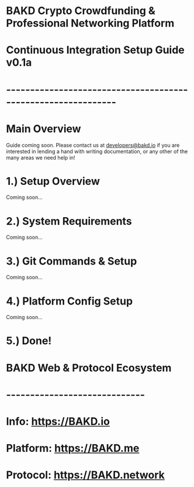 # BAKD Crypto Crowdfunding & Professional Networking Platform 
# Continuous Integration Setup Guide v0.1a
# -------------------------------------------------------------

# Main Overview
Guide coming soon. Please contact us at developers@bakd.io if you are interested
in lending a hand with writing documentation, or any other of the many areas
we need help in!

# 1.) Setup Overview
Coming soon...

# 2.) System Requirements
Coming soon...

# 3.) Git Commands & Setup
Coming soon...

# 4.) Platform Config Setup
Coming soon...

# 5.) Done!

# BAKD Web & Protocol Ecosystem
# -----------------------------
# Info:     https://BAKD.io
# Platform: https://BAKD.me
# Protocol: https://BAKD.network